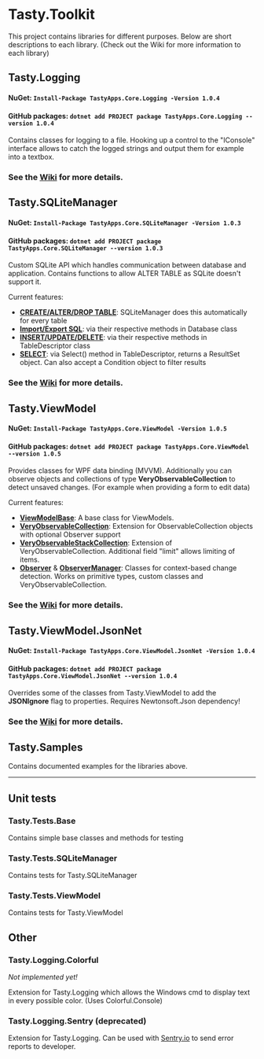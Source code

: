 # Tasty.Toolkit

This project contains libraries for different purposes. Below are short descriptions to each library. (Check out the Wiki for more information to each library)

## Tasty.Logging
#### NuGet: `Install-Package TastyApps.Core.Logging -Version 1.0.4`
#### GitHub packages: `dotnet add PROJECT package TastyApps.Core.Logging --version 1.0.4`

Contains classes for logging to a file. 
Hooking up a control to the "IConsole" interface allows to catch the logged strings and output them for example into a textbox.

### See the [Wiki](https://github.com/BlackTasty/Tasty.Toolkit/wiki/Tasty.Logging) for more details.

## Tasty.SQLiteManager
#### NuGet: `Install-Package TastyApps.Core.SQLiteManager -Version 1.0.3`
#### GitHub packages: `dotnet add PROJECT package TastyApps.Core.SQLiteManager --version 1.0.3`

Custom SQLite API which handles communication between database and application. Contains functions to allow ALTER TABLE as SQLite doesn't support it.

Current features:
- [**CREATE/ALTER/DROP TABLE**](): SQLiteManager does this automatically for every table
- [**Import/Export SQL**](): via their respective methods in Database class
- [**INSERT/UPDATE/DELETE**](): via their respective methods in TableDescriptor class
- [**SELECT**](): via Select() method in TableDescriptor, returns a ResultSet object. Can also accept a Condition object to filter results

### See the [Wiki](https://github.com/BlackTasty/Tasty.Toolkit/wiki/Tasty.SQLiteManager) for more details.

## Tasty.ViewModel
#### NuGet: `Install-Package TastyApps.Core.ViewModel -Version 1.0.5`
#### GitHub packages: `dotnet add PROJECT package TastyApps.Core.ViewModel --version 1.0.5`

Provides classes for WPF data binding (MVVM). Additionally you can observe objects and collections of type **VeryObservableCollection** to detect unsaved changes. (For example when providing a form to edit data)

Current features:
- [**ViewModelBase**](): A base class for ViewModels.
- [**VeryObservableCollection**](): Extension for ObservableCollection<T> objects with optional Observer support
- [**VeryObservableStackCollection**](): Extension of VeryObservableCollection<T>. Additional field "limit" allows limiting of items.
- [**Observer**]() & [**ObserverManager**](): Classes for context-based change detection. Works on primitive types, custom classes and VeryObservableCollection<T>.

### See the [Wiki](https://github.com/BlackTasty/Tasty.Toolkit/wiki/Tasty.ViewModel) for more details.

## Tasty.ViewModel.JsonNet
#### NuGet: `Install-Package TastyApps.Core.ViewModel.JsonNet -Version 1.0.4`
#### GitHub packages: `dotnet add PROJECT package TastyApps.Core.ViewModel.JsonNet --version 1.0.4`
  
Overrides some of the classes from Tasty.ViewModel to add the **JSONIgnore** flag to properties. Requires Newtonsoft.Json dependency!

### See the [Wiki](https://github.com/BlackTasty/Tasty.Toolkit/wiki/ViewModel---Collections-&-Newtonsoft.Json) for more details.
  
## Tasty.Samples
Contains documented examples for the libraries above.
  
***

## Unit tests

### Tasty.Tests.Base
Contains simple base classes and methods for testing

### Tasty.Tests.SQLiteManager
Contains tests for Tasty.SQLiteManager

### Tasty.Tests.ViewModel
Contains tests for Tasty.ViewModel
  
## Other

### Tasty.Logging.Colorful
*Not implemented yet!*

Extension for Tasty.Logging which allows the Windows cmd to display text in every possible color. (Uses Colorful.Console)

### Tasty.Logging.Sentry (deprecated)
Extension for Tasty.Logging. Can be used with [Sentry.io](https://sentry.io/welcome/) to send error reports to developer. 
